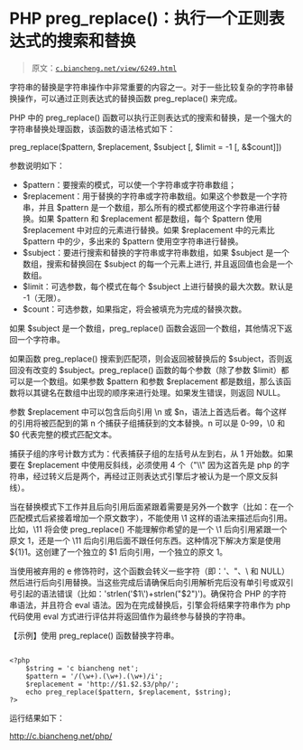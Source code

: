 # PHP preg_replace()：执行一个正则表达式的搜索和替换

> 原文：[`c.biancheng.net/view/6249.html`](http://c.biancheng.net/view/6249.html)

字符串的替换是字符串操作中非常重要的内容之一。对于一些比较复杂的字符串替换操作，可以通过正则表达式的替换函数 preg_replace() 来完成。

PHP 中的 preg_replace() 函数可以执行正则表达式的搜索和替换，是一个强大的字符串替换处理函数，该函数的语法格式如下：

preg_replace($pattern, $replacement, $subject [, $limit = -1 [, &$count]])

参数说明如下：

*   $pattern：要搜索的模式，可以使一个字符串或字符串数组；
*   $replacement：用于替换的字符串或字符串数组。如果这个参数是一个字符串，并且 $pattern 是一个数组，那么所有的模式都使用这个字符串进行替换。如果 $pattern 和 $replacement 都是数组，每个 $pattern 使用 $replacement 中对应的元素进行替换。如果 $replacement 中的元素比 $pattern 中的少，多出来的 $pattern 使用空字符串进行替换。
*   $subject：要进行搜索和替换的字符串或字符串数组，如果 $subject 是一个数组，搜索和替换回在 $subject 的每一个元素上进行, 并且返回值也会是一个数组。
*   $limit：可选参数，每个模式在每个 $subject 上进行替换的最大次数。默认是 -1（无限）。
*   $count：可选参数，如果指定，将会被填充为完成的替换次数。

如果 $subject 是一个数组，preg_replace() 函数会返回一个数组，其他情况下返回一个字符串。

如果函数 preg_replace() 搜索到匹配项，则会返回被替换后的 $subject，否则返回没有改变的 $subject。preg_replace() 函数的每个参数（除了参数 $limit）都可以是一个数组。如果参数 $pattern 和参数 $replacement 都是数组，那么该函数将以其键名在数组中出现的顺序来进行处理。如果发生错误，则返回 NULL。

参数 $replacement 中可以包含后向引用 \\n 或 $n，语法上首选后者。每个这样的引用将被匹配到的第 n 个捕获子组捕获到的文本替换。n 可以是 0-99，\\0 和 $0 代表完整的模式匹配文本。

捕获子组的序号计数方式为：代表捕获子组的左括号从左到右，从 1 开始数。如果要在 $replacement 中使用反斜线，必须使用 4 个（"\\\\" 因为这首先是 php 的字符串，经过转义后是两个，再经过正则表达式引擎后才被认为是一个原文反斜线）。

当在替换模式下工作并且后向引用后面紧跟着需要是另外一个数字（比如：在一个匹配模式后紧接着增加一个原文数字），不能使用 \\1 这样的语法来描述后向引用。比如，\\11 将会使 preg_replace() 不能理解你希望的是一个 \\1 后向引用紧跟一个原文 1，还是一个 \\11 后向引用后面不跟任何东西。这种情况下解决方案是使用 ${1}1。这创建了一个独立的 $1 后向引用，一个独立的原文 1。

当使用被弃用的 e 修饰符时，这个函数会转义一些字符（即：'、"、\ 和 NULL）然后进行后向引用替换。当这些完成后请确保后向引用解析完后没有单引号或双引号引起的语法错误（比如：'strlen(\'$1\')+strlen("$2")')。确保符合 PHP 的字符串语法，并且符合 eval 语法。因为在完成替换后，引擎会将结果字符串作为 php 代码使用 eval 方式进行评估并将返回值作为最终参与替换的字符串。

【示例】使用 preg_replace() 函数替换字符串。

```

<?php
    $string = 'c biancheng net';
    $pattern = '/(\w+).(\w+).(\w+)/i';
    $replacement = 'http://$1.$2.$3/php/';
    echo preg_replace($pattern, $replacement, $string);
?>
```

运行结果如下：

http://c.biancheng.net/php/